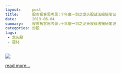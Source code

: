 ```yaml
---
layout:     post
title:      股市极客思考录:十年磨一剑之龙头股战法揭秘笔记
date:       2019-06-04
summary:    股市极客思考录:十年磨一剑之龙头股战法揭秘笔记
categories: 炒股
tags:
 - 龙头股
 - 题材
---
```


<img src="https://raw.githubusercontent.com/3xp10it/pic/master/十年磨一剑之龙头股战法揭秘.png" data-action="zoom">

<a target="_blank" href="https://github.com/3xp10it/books/blob/master/%E8%82%A1%E5%B8%82%E6%9E%81%E5%AE%A2%E6%80%9D%E8%80%83%E5%BD%95%E4%B9%8B%E5%8D%81%E5%B9%B4%E7%A3%A8%E4%B8%80%E5%89%91%E4%B9%8B%E9%BE%99%E5%A4%B4%E8%82%A1%E6%88%98%E6%B3%95%E6%8F%AD%E7%A7%98%E5%8D%87%E7%BA%A7%E7%89%88.pdf">read more...</a>

